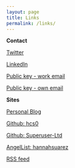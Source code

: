 ```yaml
---
layout: page
title: Links
permalink: /links/
---
```


**Contact**

[Twitter](https://www.twitter.com/superruserr)

[LinkedIn](https://www.linkedin.com/in/hannahsuarez)

[Public key - work email](https://pgp.mit.edu/pks/lookup?op=get&search=0x2FB6F1FB0FEA6EFF)

[Public key - own email](https://pgp.mit.edu/pks/lookup?op=get&search=0x4C2DCC07E9E12FE6)

**Sites**

[Personal Blog](https://www.hannahsuarez.me/blog/)

[Github: hcs0](http://www.github.com/hcs0)

[Github: Superuser-Ltd](http://www.github.com/Superuser-Ltd)

[AngelList: hannahsuarez](https://angel.co/hannahsuarez)

[RSS feed](https://superuser-ltd.github.io/feed)
